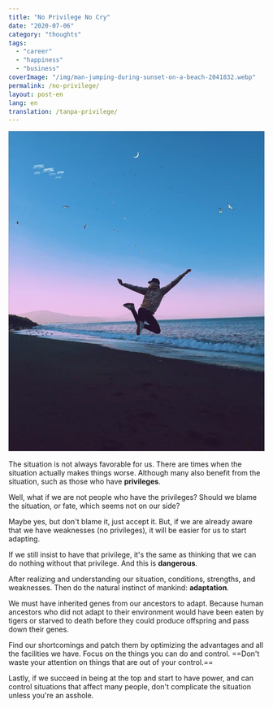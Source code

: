```yaml
---
title: "No Privilege No Cry"
date: "2020-07-06"
category: "thoughts"
tags:
  - "career"
  - "happiness"
  - "business"
coverImage: "/img/man-jumping-during-sunset-on-a-beach-2041832.webp"
permalink: /no-privilege/
layout: post-en
lang: en
translation: /tanpa-privilege/
---
```


![](/img/man-jumping-during-sunset-on-a-beach-2041832.webp)

The situation is not always favorable for us. There are times when the situation actually makes things worse. Although many also benefit from the situation, such as those who have **privileges**.

Well, what if we are not people who have the privileges? Should we blame the situation, or fate, which seems not on our side?

Maybe yes, but don't blame it, just accept it. But, if we are already aware that we have weaknesses (no privileges), it will be easier for us to start adapting.

If we still insist to have that privilege, it's the same as thinking that we can do nothing without that privilege. And this is **dangerous**.

After realizing and understanding our situation, conditions, strengths, and weaknesses. Then do the natural instinct of mankind: **adaptation**.

We must have inherited genes from our ancestors to adapt. Because human ancestors who did not adapt to their environment would have been eaten by tigers or starved to death before they could produce offspring and pass down their genes.

Find our shortcomings and patch them by optimizing the advantages and all the facilities we have. Focus on the things you can do and control. ==Don't waste your attention on things that are out of your control.==

Lastly, if we succeed in being at the top and start to have power, and can control situations that affect many people, don't complicate the situation unless you're an asshole.
